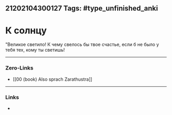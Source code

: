 21202104300127
Tags: #type_unfinished_anki 
---
# К солнцу

"Великое светило! К чему свелось бы твое счастье, если б не было у тебя тех, кому ты светишь!

---
### Zero-Links
- [[00 (book) Also sprach Zarathustra]]
---
### Links
-